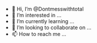 - 👋 Hi, I’m @Dontmesswithtotal
- 👀 I’m interested in ...
- 🌱 I’m currently learning ...
- 💞️ I’m looking to collaborate on ...
- 📫 How to reach me ...

<!---
Dontmesswithtotal/Dontmesswithtotal is a ✨ special ✨ repository because its `README.md` (this file) appears on your GitHub profile.
You can click the Preview link to take a look at your changes.
--->

